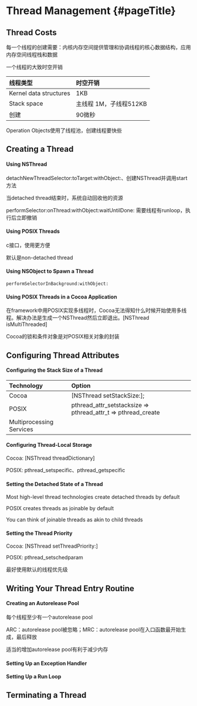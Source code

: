 # Thread Management {#pageTitle}

## Thread Costs

每一个线程的创建需要：内核内存空间提供管理和协调线程的核心数据结构，应用内存空间线程栈和数据

一个线程的大致时空开销

| 线程类型 | 时空开销 |
| :--- | :--- |
| Kernel data structures | 1KB |
| Stack space | 主线程 1M，子线程512KB |
| 创建 | 90微秒 |

Operation Objects使用了线程池，创建线程要快些

## Creating a Thread

#### Using NSThread

detachNewThreadSelector:toTarget:withObject:、创建NSThread并调用start方法

当detached thread结束时，系统自动回收他的资源

performSelector:onThread:withObject:waitUntilDone: 需要线程有runloop，执行后立即撤销

#### Using POSIX Threads

c接口，使用更方便

默认是non-detached thread

#### Using NSObject to Spawn a Thread

`performSelectorInBackground:withObject:`

#### Using POSIX Threads in a Cocoa Application

在framework中用POSIX实现多线程时，Cocoa无法得知什么时候开始使用多线程。解决办法是生成一个NSThread然后立即退出。\[NSThread isMultiThreaded\]

Cocoa的锁和条件对象是对POSIX相关对象的封装

## Configuring Thread Attributes

#### Configuring the Stack Size of a Thread

| Technology | Option |
| :--- | :--- |
| Cocoa | \[NSThread setStackSize:\]; |
| POSIX | pthread\_attr\_setstacksize =&gt; pthread\_attr\_t =&gt; pthread\_create |
| Multiprocessing Services |  |

#### Configuring Thread-Local Storage

Cocoa: \[NSThread threadDictionary\]

POSIX: pthread\_setspecific、pthread\_getspecific

#### Setting the Detached State of a Thread

Most high-level thread technologies create detached threads by default

POSIX creates threads as joinable by default

You can think of joinable threads as akin to child threads

#### Setting the Thread Priority

Cocoa: \[NSThread setThreadPriority:\]

POSIX: pthread\_setschedparam

最好使用默认的线程优先级

## Writing Your Thread Entry Routine

#### Creating an Autorelease Pool

每个线程至少有一个autorelease pool

ARC：autorelease pool被忽略；MRC：autorelease pool在入口函数最开始生成，最后释放

适当的增加autorelease pool有利于减少内存

#### Setting Up an Exception Handler

#### Setting Up a Run Loop

## Terminating a Thread




